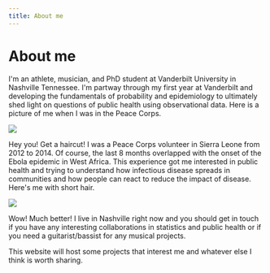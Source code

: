 ```yaml
---
title: About me
---
```

# About me

I'm an athlete, musician, and PhD student at Vanderbilt University in Nashville Tennessee.  I'm partway through my first year at Vanderbilt and developing the fundamentals of probability and epidemiology to ultimately shed light on questions of public health using observational data.  Here is a picture of me when I was in the Peace Corps.

![](https://michaelleewilliams.github.io/pictures/10514247_10204367675457109_691172370308946835_o.jpg)

Hey you! Get a haircut! I was a Peace Corps volunteer in Sierra Leone from 2012 to 2014.  Of course, the last 8 months overlapped with the onset of the Ebola epidemic in West Africa.  This experience got me interested in public health and trying to understand how infectious disease spreads in communities and how people can react to reduce the impact of disease.  Here's me with short hair.

![](https://michaelleewilliams.github.io/pictures/smallface.jpeg)

Wow! Much better! I live in Nashville right now and you should get in touch if you have any interesting collaborations in statistics and public health or if you need a guitarist/bassist for any musical projects.

This website will host some projects that interest me and whatever else I think is worth sharing.
